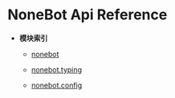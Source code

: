 # NoneBot Api Reference


* **模块索引**

    
    * [nonebot](nonebot.html)


    * [nonebot.typing](typing.html)


    * [nonebot.config](config.html)

